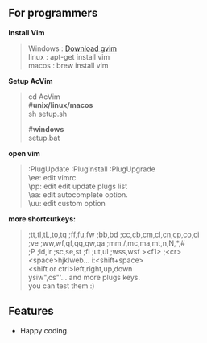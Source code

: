 For programmers
---
**Install Vim** 
> Windows : [Download gvim](http://www.vim.org/download "Vim")  
> linux : apt-get install vim  
> macos : brew install vim

**Setup AcVim**  
>cd AcVim  
#**unix/linux/macos**  
sh setup.sh  
>  
>#**windows**  
setup.bat

**open vim**  
> :PlugUpdate :PlugInstall :PlugUpgrade  
\ee: edit vimrc  
\pp: edit edit update plugs list  
\aa: edit autocomplete option.  
\uu: edit custom option

**more shortcutkeys:**  
>;tt,tl,tL,to,tq ;ff,fu,fw ;bb,bd ;cc,cb,cm,cl,cn,cp,co,ci  
;ve ;ww,wf,qf,qq,qw,qa ;mm,/,mc,ma,mt,n,N,*,\#  
;P ;ld,lr ;sc,se,st ;fl ;ut,ul ;wss,wsf >\<f1\> ;\<cr\>  
\<space\>hjklweb... i:<shift+space>  
\<shift or ctrl\>left,right,up,down    
ysiw",cs"'... and more plugs keys.  
you can test them :)

## Features
- Happy coding.

